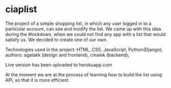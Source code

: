 # ciaplist

The project of a simple shopping list, in which any user logged in to a particular account, can see and modify the list. We came up with this idea during the #lockdown, when we could not find any app with a list that would satisfy us. We decided to create one of our own.

Technologies used in the project: HTML, CSS, JavaScript, Python(Django);
authors: agatakk (design and frontend), cmaiek (backend);

Live version has been uploaded to herokuapp.com

At the moment we are at the process of learning how to build the list using API, so that it is more efficient.


